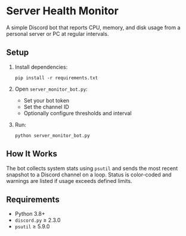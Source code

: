 # Server Health Monitor

A simple Discord bot that reports CPU, memory, and disk usage from a personal server or PC at regular intervals.

## Setup

1. Install dependencies:
   ```
   pip install -r requirements.txt
   ```

2. Open `server_monitor_bot.py`:
   - Set your bot token
   - Set the channel ID
   - Optionally configure thresholds and interval

3. Run:
   ```
   python server_monitor_bot.py
   ```

## How It Works

The bot collects system stats using `psutil` and sends the most recent snapshot to a Discord channel on a loop. Status is color-coded and warnings are listed if usage exceeds defined limits.

## Requirements

- Python 3.8+
- `discord.py` ≥ 2.3.0
- `psutil` ≥ 5.9.0
